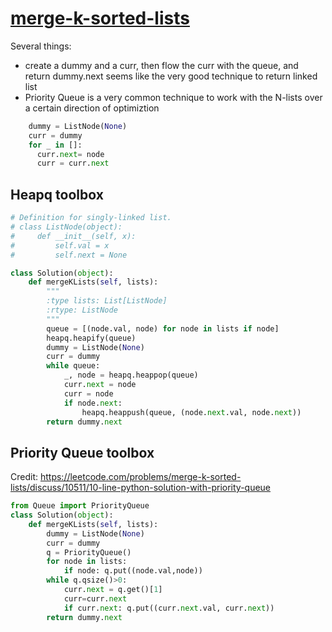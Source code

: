 # [merge-k-sorted-lists](https://leetcode.com/problems/merge-k-sorted-lists/)

Several things:
+ create a dummy and a curr, then flow the curr with the queue, and return dummy.next seems like the very good technique to return linked list
+ Priority Queue is a very common technique to work with the N-lists over a certain direction of optimiztion

```python
    dummy = ListNode(None)
    curr = dummy
    for _ in []:
      curr.next= node
      curr = curr.next
```

## Heapq toolbox
```python
# Definition for singly-linked list.
# class ListNode(object):
#     def __init__(self, x):
#         self.val = x
#         self.next = None

class Solution(object):
    def mergeKLists(self, lists):
        """
        :type lists: List[ListNode]
        :rtype: ListNode
        """
        queue = [(node.val, node) for node in lists if node]
        heapq.heapify(queue)
        dummy = ListNode(None)
        curr = dummy
        while queue:
            _, node = heapq.heappop(queue)
            curr.next = node
            curr = node
            if node.next:
                heapq.heappush(queue, (node.next.val, node.next))
        return dummy.next
```

## Priority Queue toolbox
Credit: https://leetcode.com/problems/merge-k-sorted-lists/discuss/10511/10-line-python-solution-with-priority-queue
```python
from Queue import PriorityQueue
class Solution(object):
    def mergeKLists(self, lists):
        dummy = ListNode(None)
        curr = dummy
        q = PriorityQueue()
        for node in lists:
            if node: q.put((node.val,node))
        while q.qsize()>0:
            curr.next = q.get()[1]
            curr=curr.next
            if curr.next: q.put((curr.next.val, curr.next))
        return dummy.next
```
